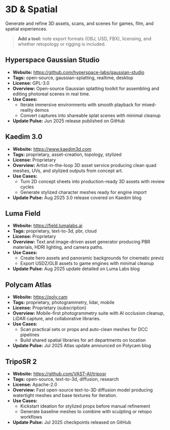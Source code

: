 # 3D & Spatial

Generate and refine 3D assets, scans, and scenes for games, film, and spatial experiences.

> **Add a tool:** note export formats (OBJ, USD, FBX), licensing, and whether retopology or rigging is included.

## Hyperspace Gaussian Studio
- **Website:** https://github.com/hyperspace-labs/gaussian-studio
- **Tags:** open-source, gaussian-splatting, realtime, desktop
- **License:** GPL-3.0
- **Overview:** Open-source Gaussian splatting toolkit for assembling and editing photoreal scenes in real time.
- **Use Cases:**
  - Iterate immersive environments with smooth playback for mixed-reality demos
  - Convert captures into shareable splat scenes with minimal cleanup
- **Update Pulse:** Jun 2025 release published on GitHub

## Kaedim 3.0
- **Website:** https://www.kaedim3d.com
- **Tags:** proprietary, asset-creation, topology, stylized
- **License:** Proprietary
- **Overview:** Artist-in-the-loop 3D asset service producing clean quad meshes, UVs, and stylized outputs from concept art.
- **Use Cases:**
  - Turn 2D concept sheets into production-ready 3D assets with review cycles
  - Generate stylized character meshes ready for engine import
- **Update Pulse:** Aug 2025 3.0 release covered on Kaedim blog

## Luma Field
- **Website:** https://field.lumalabs.ai
- **Tags:** proprietary, text-to-3d, pbr, cloud
- **License:** Proprietary
- **Overview:** Text and image-driven asset generator producing PBR materials, HDRI lighting, and camera paths.
- **Use Cases:**
  - Create hero assets and panoramic backgrounds for cinematic previz
  - Export USDZ/GLB assets to game engines with minimal cleanup
- **Update Pulse:** Aug 2025 update detailed on Luma Labs blog

## Polycam Atlas
- **Website:** https://poly.cam
- **Tags:** proprietary, photogrammetry, lidar, mobile
- **License:** Proprietary (subscription)
- **Overview:** Mobile-first photogrammetry suite with AI occlusion cleanup, LiDAR capture, and collaborative libraries.
- **Use Cases:**
  - Scan practical sets or props and auto-clean meshes for DCC pipelines
  - Build shared spatial libraries for art departments on location
- **Update Pulse:** Jul 2025 Atlas update announced on Polycam blog

## TripoSR 2
- **Website:** https://github.com/VAST-AI/triposr
- **Tags:** open-source, text-to-3d, diffusion, research
- **License:** Apache-2.0
- **Overview:** Fast open-source text-to-3D diffusion model producing watertight meshes and base textures for iteration.
- **Use Cases:**
  - Kickstart ideation for stylized props before manual refinement
  - Generate baseline meshes to combine with sculpting or retopo workflows
- **Update Pulse:** Jul 2025 checkpoints released on GitHub
